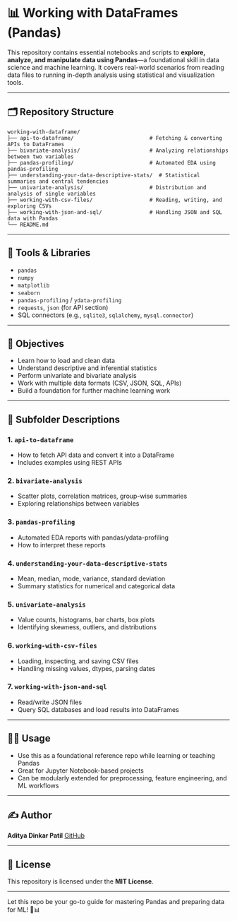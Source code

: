 # 📊 Working with DataFrames (Pandas)

This repository contains essential notebooks and scripts to **explore, analyze, and manipulate data using Pandas**—a foundational skill in data science and machine learning. It covers real-world scenarios from reading data files to running in-depth analysis using statistical and visualization tools.

---

## 🗂️ Repository Structure

```
working-with-dataframe/
├── api-to-dataframe/                        # Fetching & converting APIs to DataFrames
├── bivariate-analysis/                      # Analyzing relationships between two variables
├── pandas-profiling/                        # Automated EDA using pandas-profiling
├── understanding-your-data-descriptive-stats/  # Statistical summaries and central tendencies
├── univariate-analysis/                     # Distribution and analysis of single variables
├── working-with-csv-files/                  # Reading, writing, and exploring CSVs
├── working-with-json-and-sql/               # Handling JSON and SQL data with Pandas
└── README.md
```

---

## 🧰 Tools & Libraries

* `pandas`
* `numpy`
* `matplotlib`
* `seaborn`
* `pandas-profiling` / `ydata-profiling`
* `requests`, `json` (for API section)
* SQL connectors (e.g., `sqlite3`, `sqlalchemy`, `mysql.connector`)

---

## 🎯 Objectives

* Learn how to load and clean data
* Understand descriptive and inferential statistics
* Perform univariate and bivariate analysis
* Work with multiple data formats (CSV, JSON, SQL, APIs)
* Build a foundation for further machine learning work

---

## 📁 Subfolder Descriptions

### 1. `api-to-dataframe`

* How to fetch API data and convert it into a DataFrame
* Includes examples using REST APIs

### 2. `bivariate-analysis`

* Scatter plots, correlation matrices, group-wise summaries
* Exploring relationships between variables

### 3. `pandas-profiling`

* Automated EDA reports with pandas/ydata-profiling
* How to interpret these reports

### 4. `understanding-your-data-descriptive-stats`

* Mean, median, mode, variance, standard deviation
* Summary statistics for numerical and categorical data

### 5. `univariate-analysis`

* Value counts, histograms, bar charts, box plots
* Identifying skewness, outliers, and distributions

### 6. `working-with-csv-files`

* Loading, inspecting, and saving CSV files
* Handling missing values, dtypes, parsing dates

### 7. `working-with-json-and-sql`

* Read/write JSON files
* Query SQL databases and load results into DataFrames

---

## 🧑‍💻 Usage

* Use this as a foundational reference repo while learning or teaching Pandas
* Great for Jupyter Notebook-based projects
* Can be modularly extended for preprocessing, feature engineering, and ML workflows

---

## ✍️ Author

**Aditya Dinkar Patil**
[GitHub](https://github.com/adityadinkarpatil684)

---

## 📃 License

This repository is licensed under the **MIT License**.

---

Let this repo be your go-to guide for mastering Pandas and preparing data for ML! 🐼📊
